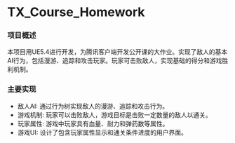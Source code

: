 # TX_Course_Homework

### 项目概述
本项目用UE5.4进行开发，为腾讯客户端开发公开课的大作业。实现了敌人的基本AI行为，包括漫游、追踪和攻击玩家。玩家可击败敌人，实现基础的得分和游戏胜利机制。


### 主要实现
- 敌人AI: 通过行为树实现敌人的漫游、追踪和攻击行为。
- 游戏机制: 玩家可以击败敌人，游戏目标是击败一定数量的敌人以通关。
- 玩家属性: 游戏中玩家具有血量、耐力和弹药数等属性。
- 游戏UI: 设计了包含玩家属性显示和通关条件进度的用户界面。
